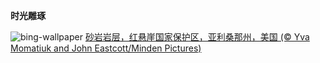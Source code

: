 
**时光雕琢**

![bing-wallpaper](https://www.bing.com/th?id=OHR.VermilionCliffs_ZH-CN3945784250_1920x1080.jpg)
[砂岩岩层，红悬崖国家保护区，亚利桑那州，美国 (© Yva Momatiuk and John Eastcott/Minden Pictures)](https://www.bing.com/search?q=%E7%BA%A2%E6%82%AC%E5%B4%96%E5%9B%BD%E5%AE%B6%E4%BF%9D%E6%8A%A4%E5%8C%BA&amp;form=hpcapt&amp;mkt=zh-cn)
  